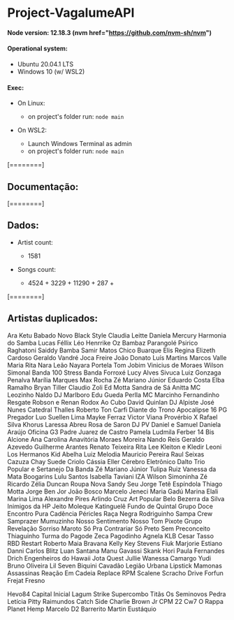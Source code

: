 # Project-VagalumeAPI

#### Node version: 12.18.3 (nvm href="https://github.com/nvm-sh/nvm")
#### Operational system:
* Ubuntu 20.04.1 LTS
* Windows 10 (w/ WSL2)

#### Exec:
* On Linux:
	-  on project's folder run: ```node main```

* On WSL2:
  - Launch Windows Terminal as admin
  - on project's folder run: ```node main```

[========]

## Documentação:

[========]

## Dados:
* Artist count:
	- 1581

* Songs count:
	- 4524 + 3229 + 11290 + 287 +


[========]

## Artistas duplicados:

Ara Ketu
Babado Novo
Black Style
Claudia Leitte
Daniela Mercury
Harmonia do Samba
Lucas Féllix
Léo Henrrike
Oz Bambaz
Parangolé
Psirico
Raghatoni
Saiddy Bamba
Samir Matos
Chico Buarque
Elis Regina
Elizeth Cardoso
Geraldo Vandré
Joca Freire
João Donato
Luís Martins
Marcos Valle
Maria Rita
Nara Leão
Nayara Portela
Tom Jobim
Vinicius de Moraes
Wilson Simonal
Banda 100 Stress
Banda Forroxé
Lucy Alves
Sivuca
Luiz Gonzaga
Penalva
Marília Marques
Max Rocha
Zé Mariano Júnior
Eduardo Costa
Elba Ramalho
Bryan Tiller
Claudio Zoli
Ed Motta
Sandra de Sá
Anitta
MC Leozinho
Naldo
DJ Marlboro
Edu Gueda
Perlla
MC Marcinho
Fernandinho
Resgate
Robson e Renan
Rodox
Ao Cubo
David Quinlan
DJ Alpiste
José Nunes
Catedral
Thalles Roberto
Ton Carfi
Diante do Trono
Apocalipse 16
PG
Pregador Luo
Suellen Lima
Mayke Ferraz
Victor Viana
Provérbio X
Rafael Silva
Khorus
Laressa Abreu
Rosa de Saron
DJ PV
Daniel e Samuel
Daniela Araújo
Oficina G3
Padre Juarez de Castro
Pamela
Ludmila Ferber
14 Bis
Alcione
Ana Carolina
Anavitória
Moraes Moreira
Nando Reis
Geraldo Azevedo
Guilherme Arantes
Renato Teixeira
Rita Lee
Kleiton e Kledir
Leoni
Los Hermanos
Kid Abelha
Luiz Melodia
Mauricio Pereira
Raul Seixas
Cazuza
Chay Suede
Criolo
Cássia Eller
Cérebro Eletrônico
Dalto
Trio Popular e Sertanejo Da Banda Zé Mariano Júnior
Tulipa Ruiz
Vanessa da Mata
Boogarins
Lulu Santos
Isabella Taviani
IZA
Wilson Simoninha
Zé Ricardo
Zélia Duncan
Roupa Nova
Sandy
Seu Jorge
Tetê Espíndola
Thiago Motta
Jorge Ben Jor
João Bosco
Marcelo Jeneci
Maria Gadú
Marina Elali
Marina Lima
Alexandre Pires
Arlindo Cruz
Art Popular
Belo
Bezerra da Silva
Inimigos da HP
Jeito Moleque
Katinguelê
Fundo de Quintal
Grupo Doce Encontro
Pura Cadência
Péricles
Raça Negra
Rodriguinho
Sampa Crew
Samprazer
Mumuzinho
Nosso Sentimento
Nosso Tom
Pixote
Grupo Revelação
Sorriso Maroto
Só Pra Contrariar
Só Preto Sem Preconceito
Thiaguinho
Turma do Pagode
Zeca Pagodinho
Agnela
KLB
Cesar Tasso
RBD
Restart
Roberto Maia
Bravana
Kelly Key
Stevens
Fiuk
Marjorie Estiano
Danni Carlos
Blitz
Luan Santana
Manu Gavassi
Skank
Hori
Paula Fernandes
Drich
Engenheiros do Hawaii
Jota Quest
Jullie
Wanessa Camargo
Yudi
Bruno Oliveira
Lil Seven
Biquini Cavadão
Legião Urbana
Lipstick
Mamonas Assassinas
Reação Em Cadeia
Replace
RPM
Scalene
Scracho
Drive
Forfun
Frejat
Fresno


Hevo84
Capital Inicial
Lagum
Strike
Supercombo
Titãs
Os Seminovos
Pedra Letícia
Pitty
Raimundos
Catch Side
Charlie Brown Jr
CPM 22
Cw7
O Rappa
Planet Hemp
Marcelo D2
Barrerito
Martin Eustáquio
